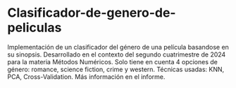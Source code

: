 # Clasificador-de-genero-de-peliculas

Implementación de un clasificador del género de una película basandose en su sinopsis.
Desarrollado en el contexto del segundo cuatrimestre de 2024 para la materia Métodos Numéricos.
Solo tiene en cuenta 4 opciones de género: romance, science fiction, crime y western.
Técnicas usadas: KNN, PCA, Cross-Validation.
Más información en el informe.
